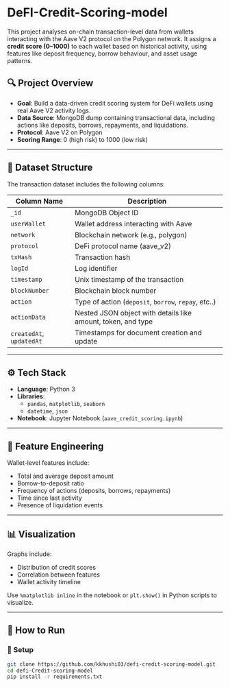 # DeFI-Credit-Scoring-model

This project analyses on-chain transaction-level data from wallets interacting with the Aave V2 protocol on the Polygon network. It assigns a **credit score (0–1000)** to each wallet based on historical activity, using features like deposit frequency, borrow behaviour, and asset usage patterns.

## 🔍 Project Overview

- **Goal**: Build a data-driven credit scoring system for DeFi wallets using real Aave V2 activity logs.
- **Data Source**: MongoDB dump containing transactional data, including actions like deposits, borrows, repayments, and liquidations.
- **Protocol**: Aave V2 on Polygon
- **Scoring Range**: 0 (high risk) to 1000 (low risk)

---

## 📁 Dataset Structure

The transaction dataset includes the following columns:

| Column Name    | Description |
|----------------|-------------|
| `_id`          | MongoDB Object ID |
| `userWallet`   | Wallet address interacting with Aave |
| `network`      | Blockchain network (e.g., polygon) |
| `protocol`     | DeFi protocol name (aave_v2) |
| `txHash`       | Transaction hash |
| `logId`        | Log identifier |
| `timestamp`    | Unix timestamp of the transaction |
| `blockNumber`  | Blockchain block number |
| `action`       | Type of action (`deposit`, `borrow`, `repay`, etc..) |
| `actionData`   | Nested JSON object with details like amount, token, and type |
| `createdAt`, `updatedAt` | Timestamps for document creation and update |

---

## ⚙️ Tech Stack

- **Language**: Python 3
- **Libraries**: 
  - `pandas`, `matplotlib`, `seaborn`
  - `datetime`, `json`
- **Notebook**: Jupyter Notebook (`aave_credit_scoring.ipynb`)

---

## 🧮 Feature Engineering

Wallet-level features include:
- Total and average deposit amount
- Borrow-to-deposit ratio
- Frequency of actions (deposits, borrows, repayments)
- Time since last activity
- Presence of liquidation events

---

## 📊 Visualization

Graphs include:
- Distribution of credit scores
- Correlation between features
- Wallet activity timeline

Use `%matplotlib inline` in the notebook or `plt.show()` in Python scripts to visualize.

---

## 📌 How to Run

### 🔧 Setup
```bash
git clone https://github.com/kkhushi03/defi-credit-scoring-model.git
cd defi-Credit-scoring-model
pip install -r requirements.txt
